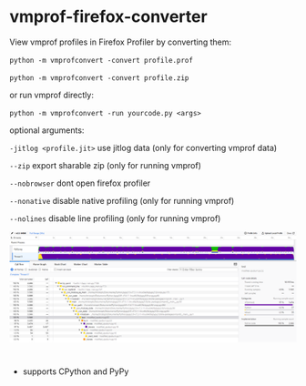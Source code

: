 # vmprof-firefox-converter

View vmprof profiles in Firefox Profiler by converting them:

`python -m vmprofconvert -convert profile.prof`

`python -m vmprofconvert -convert profile.zip`

or run vmprof directly:

`python -m vmprofconvert -run yourcode.py <args>`

optional arguments:

`-jitlog <profile.jit>` use jitlog data (only for converting vmprof data)

`--zip` export sharable zip (only for running vmprof)

`--nobrowser` dont open firefox profiler

`--nonative` disable native profiling (only for running vmprof)

`--nolines` disable line profiling (only for running vmprof)

<img src="images/firefox.png">

#

- supports CPython and PyPy